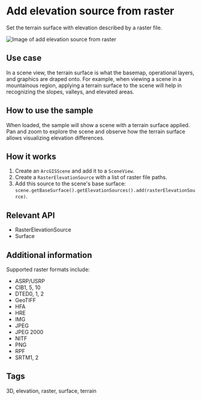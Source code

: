 # Add elevation source from raster

Set the terrain surface with elevation described by a raster file.

![Image of add elevation source from raster](AddElevationSourceFromRaster.png)

## Use case

In a scene view, the terrain surface is what the basemap, operational layers, and graphics are draped onto. For example, when viewing a scene in a mountainous region, applying a terrain surface to the scene will help in recognizing the slopes, valleys, and elevated areas.

## How to use the sample

When loaded, the sample will show a scene with a terrain surface applied. Pan and zoom to explore the scene and observe how the terrain surface allows visualizing elevation differences.

## How it works

1. Create an `ArcGISScene` and add it to a `SceneView`.
2. Create a `RasterElevationSource` with a list of raster file paths.
3. Add this source to the scene's base surface: `scene.getBaseSurface().getElevationSources().add(rasterElevationSource)`.

## Relevant API

* RasterElevationSource
* Surface

## Additional information

 Supported raster formats include:

* ASRP/USRP
* CIB1, 5, 10
* DTED0, 1, 2
* GeoTIFF
* HFA
* HRE
* IMG
* JPEG
* JPEG 2000
* NITF
* PNG
* RPF
* SRTM1, 2

## Tags

3D, elevation, raster, surface, terrain

